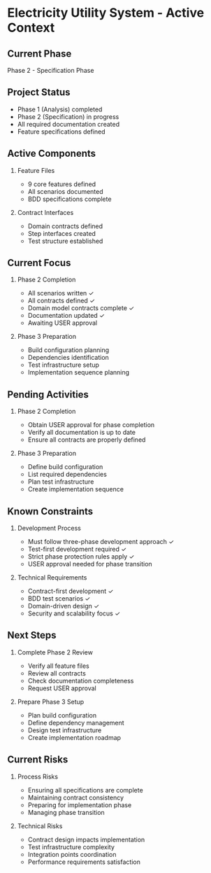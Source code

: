 # Electricity Utility System - Active Context

## Current Phase
Phase 2 - Specification Phase

## Project Status
- Phase 1 (Analysis) completed
- Phase 2 (Specification) in progress
- All required documentation created
- Feature specifications defined

## Active Components
1. Feature Files
   - 9 core features defined
   - All scenarios documented
   - BDD specifications complete

2. Contract Interfaces
   - Domain contracts defined
   - Step interfaces created
   - Test structure established

## Current Focus
1. Phase 2 Completion
   - All scenarios written ✓
   - All contracts defined ✓
   - Domain model contracts complete ✓
   - Documentation updated ✓
   - Awaiting USER approval

2. Phase 3 Preparation
   - Build configuration planning
   - Dependencies identification
   - Test infrastructure setup
   - Implementation sequence planning

## Pending Activities
1. Phase 2 Completion
   - Obtain USER approval for phase completion
   - Verify all documentation is up to date
   - Ensure all contracts are properly defined

2. Phase 3 Preparation
   - Define build configuration
   - List required dependencies
   - Plan test infrastructure
   - Create implementation sequence

## Known Constraints
1. Development Process
   - Must follow three-phase development approach ✓
   - Test-first development required ✓
   - Strict phase protection rules apply ✓
   - USER approval needed for phase transition

2. Technical Requirements
   - Contract-first development ✓
   - BDD test scenarios ✓
   - Domain-driven design ✓
   - Security and scalability focus ✓

## Next Steps
1. Complete Phase 2 Review
   - Verify all feature files
   - Review all contracts
   - Check documentation completeness
   - Request USER approval

2. Prepare Phase 3 Setup
   - Plan build configuration
   - Define dependency management
   - Design test infrastructure
   - Create implementation roadmap

## Current Risks
1. Process Risks
   - Ensuring all specifications are complete
   - Maintaining contract consistency
   - Preparing for implementation phase
   - Managing phase transition

2. Technical Risks
   - Contract design impacts implementation
   - Test infrastructure complexity
   - Integration points coordination
   - Performance requirements satisfaction
